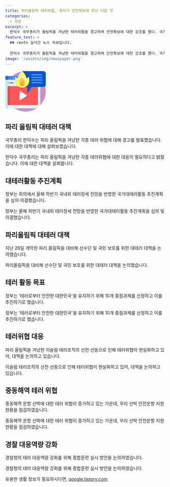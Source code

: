```yaml
---
title: 파리올림픽 테러위협, 총리가 안전확보에 최선 다할 것
categories:
  - 국방
excerpt: >
  한덕수 국무총리가 올림픽을 겨냥한 테러위협을 경고하며 안전확보에 대한 강조를 했다. 국가테러대책위원회 회의에서 국내외 테러정세 전망을 반영한 대테러활동 계획을 심의하고, 파리올림픽 대테러·안전활동과 지난 26일 개최된 국내일반 테러사건대책본부 훈련 계획을 논의했다. 또한 중동해역 우리선박 안전운항 지원 현황 및 경찰청의 테러대응 역량 강화에 대한 종합훈련 방안을 검토했다.
feature_text: >
  ## rentn 실시간 뉴스 속보입니다.

  한덕수 국무총리가 올림픽을 겨냥한 테러위협을 경고하며 안전확보에 대한 강조를 했다. 국가테러대책위원회 회의에서 국내외 테러정세 전망을 반영한 대테러활동 계획을 심의하고, 파리올림픽 대테러·안전활동과 지난 26일 개최된 국내일반 테러사건대책본부 훈련 계획을 논의했다. 또한 중동해역 우리선박 안전운항 지원 현황 및 경찰청의 테러대응 역량 강화에 대한 종합훈련 방안을 검토했다.
image: '/assets/img/newspaper.png'
---
```


<p><img src="/assets/img/news.png" alt="rentncar 속보" /></p>

<h2 data-ke-size="size26">파리 올림픽 대테러 대책</h2>

<p>국무총리 한덕수는 파리 올림픽을 겨냥한 각종 테러 위협에 대해 경고를 발표했습니다.  이에 대한 대책에 대해 살펴보겠습니다.</p>

<p data-ke-size="size16">한덕수 국무총리는 파리 올림픽을 겨냥한 각종 테러위협에 대한 대응이 필요하다고 밝혔습니다. 이에 대한 대책을 살펴봅니다.</p>

<h2 data-ke-size="size26">대테러활동 추진계획</h2>

<p>정부는 회의에서 올해 하반기 국내외 테러정세 전망을 반영한 국가대테러활동 추진계획을 심의·의결했습니다.</p>

<p data-ke-size="size16">정부는 올해 하반기 국내외 테러정세 전망을 반영한 국가대테러활동 추진계획을 심의 및 의결했습니다.</p>

<h2 data-ke-size="size26">파리올림픽 대테러 대책</h2>

<p>지난 26일 개막한 파리 올림픽을 대비해 선수단 및 국민 보호를 위한 대테러 대책을 논의했습니다.</p>

<p data-ke-size="size16">파리올림픽을 대비해 선수단 및 국민 보호를 위한 대테러 대책을 논의했습니다.</p>

<h2 data-ke-size="size26">테러 활동 목표</h2>

<p>정부는 '테러로부터 안전한 대한민국'을 유지하기 위해 10개 중점과제를 선정하고 이를 추진하기로 했습니다.</p>

<p data-ke-size="size16">정부는 '테러로부터 안전한 대한민국'을 유지하기 위해 10개 중점과제를 선정하고 이를 추진하기로 했습니다.</p>

<h2 data-ke-size="size26">테러위협 대응</h2>

<p>파리 올림픽을 겨냥한 이슬람 테러조직의 선전·선동으로 인해 테러위협이 현실화하고 있어, 대책을 논의하고 있습니다.</p>

<p data-ke-size="size16">이슬람 테러조직의 선전·선동으로 인해 테러위협이 현실화하고 있어, 대책을 논의하고 있습니다.</p>

<h2 data-ke-size="size26">중동해역 테러 위협</h2>

<p>중동해역 운항 선박에 대한 테러 위협이 증가하고 있는 가운데, 우리 선박 안전운항 지원 현황을 점검하였습니다.</p>

<p data-ke-size="size16">중동해역 운항 선박에 대한 테러 위협이 증가하고 있는 가운데, 우리 선박 안전운항 지원 현황을 점검하였습니다.</p>

<h2 data-ke-size="size26">경찰 대응역량 강화</h2>

<p>경찰청의 테러 대응역량 강화를 위해 종합훈련 실시 방안을 논의하였습니다.</p>

<p data-ke-size="size16">경찰청의 테러 대응역량 강화를 위해 종합훈련 실시 방안을 논의하였습니다.</p>
유용한 생활 정보가 필요하시다면, <a href="https://qoogle.tistory.com" rel="dofollow">qoogle.tistory.com</a>


